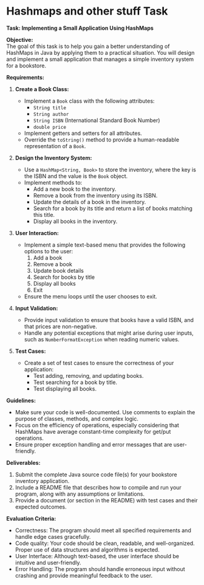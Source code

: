 # Hashmaps and other stuff Task

**Task: Implementing a Small Application Using HashMaps**

**Objective:**  
The goal of this task is to help you gain a better understanding of HashMaps in Java by applying them to a practical situation. You will design and implement a small application that manages a simple inventory system for a bookstore.

**Requirements:**

1. **Create a Book Class:**
   - Implement a `Book` class with the following attributes:
     - `String title`
     - `String author`
     - `String ISBN` (International Standard Book Number)
     - `double price`
   - Implement getters and setters for all attributes.
   - Override the `toString()` method to provide a human-readable representation of a `Book`.

2. **Design the Inventory System:**
   - Use a `HashMap<String, Book>` to store the inventory, where the key is the ISBN and the value is the `Book` object.
   - Implement methods to:
     - Add a new book to the inventory.
     - Remove a book from the inventory using its ISBN.
     - Update the details of a book in the inventory.
     - Search for a book by its title and return a list of books matching this title.
     - Display all books in the inventory.

3. **User Interaction:**
   - Implement a simple text-based menu that provides the following options to the user:
     1. Add a book
     2. Remove a book
     3. Update book details
     4. Search for books by title
     5. Display all books
     6. Exit
   - Ensure the menu loops until the user chooses to exit.

4. **Input Validation:**
   - Provide input validation to ensure that books have a valid ISBN, and that prices are non-negative.
   - Handle any potential exceptions that might arise during user inputs, such as `NumberFormatException` when reading numeric values.

5. **Test Cases:**
   - Create a set of test cases to ensure the correctness of your application:
     - Test adding, removing, and updating books.
     - Test searching for a book by title.
     - Test displaying all books.

**Guidelines:**

- Make sure your code is well-documented. Use comments to explain the purpose of classes, methods, and complex logic.
- Focus on the efficiency of operations, especially considering that HashMaps have average constant-time complexity for get/put operations.
- Ensure proper exception handling and error messages that are user-friendly.

**Deliverables:**

1. Submit the complete Java source code file(s) for your bookstore inventory application.
2. Include a README file that describes how to compile and run your program, along with any assumptions or limitations.
3. Provide a document (or section in the README) with test cases and their expected outcomes.

**Evaluation Criteria:**

- Correctness: The program should meet all specified requirements and handle edge cases gracefully.
- Code quality: Your code should be clean, readable, and well-organized. Proper use of data structures and algorithms is expected.
- User Interface: Although text-based, the user interface should be intuitive and user-friendly.
- Error Handling: The program should handle erroneous input without crashing and provide meaningful feedback to the user.